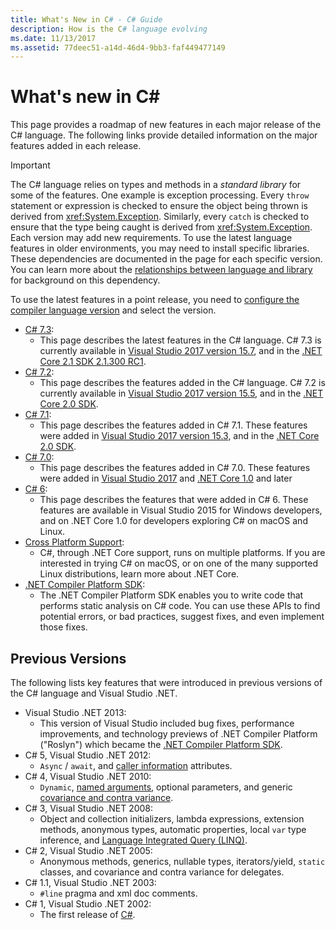 ```yaml
---
title: What's New in C# - C# Guide
description: How is the C# language evolving
ms.date: 11/13/2017
ms.assetid: 77deec51-a14d-46d4-9bb3-faf449477149
---
```


# What's new in C# #

This page provides a roadmap of new features in each major release of
the C# language. The following links provide detailed information on the
major features added in each release.

> [!IMPORTANT]
> The C# language relies on types and methods in a *standard library* for some of the features. One example is exception processing. Every `throw` statement or expression is checked to ensure the object being thrown is derived from <xref:System.Exception>. Similarly, every `catch` is checked to ensure that the type being caught is derived from <xref:System.Exception>. Each version may add new requirements. To use the latest language features in older environments, you may need to install specific libraries. These dependencies are documented in the page for each specific version. You can learn more about the [relationships between language and library](relationships-between-language-and-library.md) for background on this dependency. 

To use the latest features in a point release, you need to [configure the compiler language version](../language-reference/configure-language-version.md) and select the version.

* [C# 7.3](csharp-7-3.md):
  - This page describes the latest features in the C# language. C# 7.3 is currently available in [Visual Studio 2017 version 15.7](https://visualstudio.microsoft.com/vs/whatsnew/), and in the [.NET Core 2.1 SDK 2.1.300 RC1](../../core/whats-new/index.md).
* [C# 7.2](csharp-7-2.md):
  - This page describes the features added in the C# language. C# 7.2 is currently available in [Visual Studio 2017 version 15.5](https://visualstudio.microsoft.com/vs/whatsnew/), and in the [.NET Core 2.0 SDK](../../core/whats-new/index.md).
* [C# 7.1](csharp-7-1.md):
  - This page describes the features added in C# 7.1. These features were added in [Visual Studio 2017 version 15.3](https://visualstudio.microsoft.com/vs/whatsnew/), and in the [.NET Core 2.0 SDK](../../core/whats-new/index.md).
* [C# 7.0](csharp-7.md):
  - This page describes the features added in C# 7.0. These features were added in [Visual Studio 2017](https://visualstudio.microsoft.com/vs/whatsnew/) and [.NET Core 1.0](../../core/whats-new/index.md) and later
* [C# 6](csharp-6.md):
  - This page describes the features that were added in C# 6. These features are available in Visual Studio 2015 for Windows developers, and on .NET Core 1.0 for developers exploring C# on macOS and Linux.
* [Cross Platform Support](../../core/index.md):
  - C#, through .NET Core support, runs on multiple platforms. If you are interested in trying C# on macOS, or on one of the many supported Linux distributions, learn more about .NET Core.
* [.NET Compiler Platform SDK](../roslyn-sdk/index.md):
  - The .NET Compiler Platform SDK enables you to write code that performs static analysis on C# code. You can use these APIs to find potential errors, or bad practices, suggest fixes, and even implement those fixes.

## Previous Versions

The following lists key features that were introduced in previous versions of the C# language and Visual Studio .NET.

* Visual Studio .NET 2013:
  - This version of Visual Studio included bug fixes, performance improvements, and technology previews of .NET Compiler Platform ("Roslyn") which became the [.NET Compiler Platform SDK](../roslyn-sdk/index.md).
* C# 5, Visual Studio .NET 2012:
  - `Async` / `await`, and [caller information](../programming-guide/concepts/caller-information.md) attributes.
* C# 4, Visual Studio .NET 2010:
  - `Dynamic`, [named arguments](../programming-guide/classes-and-structs/named-and-optional-arguments.md), optional parameters, and generic [covariance and contra variance](../programming-guide/concepts/covariance-contravariance/index.md).
* C# 3, Visual Studio .NET 2008:
  - Object and collection initializers, lambda expressions, extension methods, anonymous types, automatic properties, local `var` type inference, and [Language Integrated Query (LINQ)](../programming-guide/concepts/linq/index.md).
* C# 2, Visual Studio .NET 2005:
  - Anonymous methods, generics, nullable types, iterators/yield, `static` classes, and covariance and contra variance for delegates.
* C# 1.1, Visual Studio .NET 2003:
  - `#line` pragma and xml doc comments.
* C# 1, Visual Studio .NET 2002:
  - The first release of [C#](../csharp.md).

